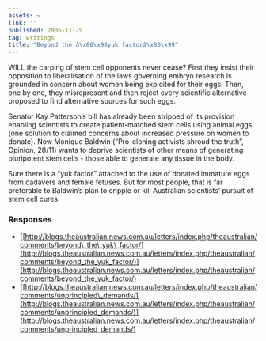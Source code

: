 ```yaml
---
assets: ~
link: ''
published: 2006-11-29
tag: writings
title: "Beyond the â\x80\x98yuk factorâ\x80\x99"
---
```

WILL the carping of stem cell opponents never cease? First they insist
their opposition to liberalisation of the laws governing embryo research
is grounded in concern about women being exploited for their eggs. Then,
one by one, they misrepresent and then reject every scientific
alternative proposed to find alternative sources for such eggs.

Senator Kay Patterson’s bill has already been stripped of its provision
enabling scientists to create patient-matched stem cells using animal
eggs (one solution to claimed concerns about increased pressure on women
to donate). Now Monique Baldwin (“Pro-cloning activists shroud the
truth”, Opinion, 28/11) wants to deprive scientists of other means of
generating pluripotent stem cells - those able to generate any tissue in
the body.

Sure there is a “yuk factor” attached to the use of donated immature
eggs from cadavers and female fetuses. But for most people, that is far
preferable to Baldwin’s plan to cripple or kill Australian scientists’
pursuit of stem cell cures.

### Responses

-   [[http://blogs.theaustralian.news.com.au/letters/index.php/theaustralian/comments/beyond\_the\_yuk\_factor/](http://blogs.theaustralian.news.com.au/letters/index.php/theaustralian/comments/beyond_the_yuk_factor/)](http://blogs.theaustralian.news.com.au/letters/index.php/theaustralian/comments/beyond_the_yuk_factor/)
-   [[http://blogs.theaustralian.news.com.au/letters/index.php/theaustralian/comments/unprincipled\_demands/](http://blogs.theaustralian.news.com.au/letters/index.php/theaustralian/comments/unprincipled_demands/)](http://blogs.theaustralian.news.com.au/letters/index.php/theaustralian/comments/unprincipled_demands/)